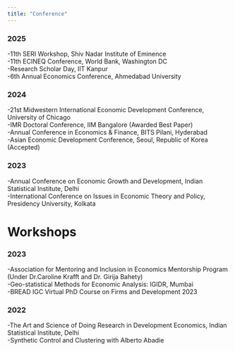 ```yaml
---
title: "Conference"
---
```

### 2025 
-11th SERI Workshop, Shiv Nadar Institute of Eminence  
-11th ECINEQ Conference, World Bank, Washington DC  
-Research Scholar Day, IIT Kanpur  
-6th Annual Economics Conference, Ahmedabad University  
### 2024
-21st Midwestern International Economic Development Conference, University of Chicago  
-IMR Doctoral Conference, IIM Bangalore (Awarded Best Paper)  
-Annual Conference in Economics & Finance, BITS Pilani, Hyderabad  
-Asian Economic Development Conference, Seoul, Republic of Korea (Accepted)  
### 2023
-Annual Conference on Economic Growth and Development, Indian Statistical Institute, Delhi  
-International Conference on Issues in Economic Theory and Policy, Presidency University, Kolkata

Workshops
======
### 2023
-Association for Mentoring and Inclusion in Economics Mentorship Program (Under Dr.Caroline Krafft and Dr. Girija Bahety)      
-Geo-statistical Methods for Economic Analysis: IGIDR, Mumbai   
-BREAD IGC Virtual PhD Course on Firms and Development 2023

### 2022
-The Art and Science of Doing Research in Development Economics, Indian Statistical Institute, Delhi  
-Synthetic Control and Clustering with Alberto Abadie  

